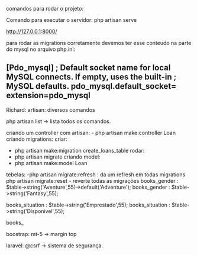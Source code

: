 comandos para rodar o projeto:

Comando para executar o servidor: php artisan serve

http://127.0.0.1:8000/

para rodar as migrations corretamente devemos ter esse conteudo na parte do mysql no arquivo
php.ini:

[Pdo_mysql]
; Default socket name for local MySQL connects.  If empty, uses the built-in
; MySQL defaults.
pdo_mysql.default_socket=
extension=pdo_mysql 
---------------------------
Richard: 
artisan: diversos comandos 

php artisan list -> lista todos os comandos.

criando um controller com artisan: - php artisan make:controller Loan 
criando migrations: criar:
- php artisan make:migration create_loans_table
rodar: 
- php artisan migrate
criando model:
- php artisan make:model Loan 



tebelas:
-php artisan migrate:refresh : da um refresh em todas migrations
php artisan migrate:reset  - reverte todas as migrações
books_gender : $table->string('Aventure',55)->default('Adventure');
books_gender : $table->string('Fantasy',55);


books_situation : $table->string('Emprestado',55);
books_situation : $table->string('Disponivel',55);

books_


boostrap:
mt-5 -> margin top

laravel:
@csrf -> sistema de segurança.